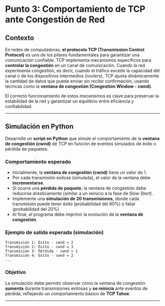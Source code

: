 
# Punto 3: Comportamiento de TCP ante Congestión de Red

## Contexto

En redes de computadoras, **el protocolo TCP (Transmission Control Protocol)** es uno de los pilares fundamentales para garantizar una comunicación confiable. 
TCP implementa mecanismos específicos para **controlar la congestión** en un canal de comunicación. 
Cuando la red experimenta congestión, es decir, cuando el tráfico excede la capacidad del canal o de los dispositivos intermedios (routers), 
TCP ajusta dinámicamente la cantidad de datos que puede enviar sin recibir confirmación, usando técnicas como la **ventana de congestión (Congestion Window - cwnd)**.

El correcto funcionamiento de estos mecanismos es clave para preservar la estabilidad de la red y garantizar un equilibrio entre eficiencia y confiabilidad.

---

## Simulación en Python

Desarrolle un **script en Python** que simule el comportamiento de la **ventana de congestión (cwnd)** de TCP en función de eventos simulados de éxito o pérdida de paquetes.

### Comportamiento esperado

- Inicialmente, la **ventana de congestión (cwnd)** tiene un valor de 1.
- Por cada transmisión exitosa (simulada), el valor de la ventana debe **incrementarse**.
- Si ocurre una **pérdida de paquete**, la ventana de congestión debe reducirse drásticamente (similar a un reinicio a la fase de *Slow Start*).
- Implemente una **simulación de 20 transmisiones**, donde cada transmisión puede tener éxito (probabilidad del 80%) o fallar (probabilidad del 20%).
- Al final, el programa debe imprimir la evolución de la **ventana de congestión**.

### Ejemplo de salida esperada (simulación)

```
Transmisión 1: Éxito - cwnd = 2
Transmisión 2: Éxito - cwnd = 3
Transmisión 3: Pérdida - cwnd = 1
Transmisión 4: Éxito - cwnd = 2
...
```

### Objetivo

La simulación debe permitir observar cómo la ventana de congestión **aumenta** durante transmisiones exitosas y **se reinicia** ante eventos de pérdida, reflejando un comportamiento básico de **TCP Tahoe**.

---
